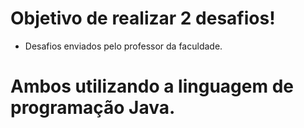 # Objetivo de realizar 2 desafios!
- Desafios enviados pelo professor da faculdade.
# Ambos utilizando a linguagem de programação Java.